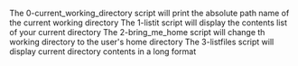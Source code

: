 The 0-current_working_directory script will print the absolute path name of the current working directory
The 1-listit script will display the contents list of your current directory
The 2-bring_me_home script will change th working directory to the user's home directory
The 3-listfiles script will display current directory contents in a long format

